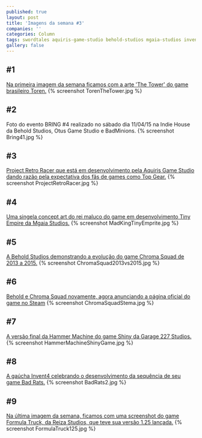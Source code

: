 ```yaml
---
published: true
layout: post
title: 'Imagens da semana #3'
companies: ''
categories: Column
tags: swordtales aquiris-game-studio behold-studios mgaia-studios invent4 reiza-studios garage-227 otus-game-studio imagens-da-semana coluna
gallery: false
---
```

## #1
[Na primeira imagem da semana ficamos com a arte 'The Tower' do game brasileiro Toren.](https://twitter.com/TorenGame/status/58765465763735142)
{% screenshot TorenTheTower.jpg %}

## #2 
Foto do evento BRING #4 realizado no sábado dia 11/04/15 na Indie House da Behold Studios, Otus Game Studio e BadMinions.
{% screenshot Bring41.jpg %}

## #3
[Project Retro Racer que está em desenvolvimento pela Aquiris Game Studio dando razão pela expectativa dos fãs de games como Top Gear.](https://twitter.com/Lipedal/status/58798187501415219)
{% screenshot ProjectRetroRacer.jpg  %}

## #4
[Uma singela concept art do rei maluco do game em desenvolvimento Tiny Empire da Mgaia Studios.](https://twitter.com/mgaiastudio/status/58801268791063347)
{% screenshot MadKingTinyEmprite.jpg %}

## #5
[A Behold Studios demonstrando a evolução do game Chroma Squad de 2013 a 2015.](https://twitter.com/beholdstudios/status/58841659310683340)
{% screenshot ChromaSquad2013vs2015.jpg %}

## #6
[Behold e Chroma Squad novamente, agora anunciando a página oficial do game no Steam](https://twitter.com/beholdstudios/status/58877890474518118)
{% screenshot ChromaSquadStema.jpg %}

## #7
[A versão final da Hammer Machine do game Shiny da Garage 227 Studios.](https://twitter.com/Garage_227/status/58909434572853248)
{% screenshot HammerMachineShinyGame.jpg %}

## #8
[A gaúcha Invent4 celebrando o desenvolvimento da sequência de seu game Bad Rats.](https://twitter.com/Invent4/status/58910634103527014)
{% screenshot BadRats2.jpg %}

## #9
[Na última imagem da semana, ficamos com uma screenshot do game Formula Truck, da Reiza Studios, que teve sua versão 1.25 lançada.](https://twitter.com/BsimRacing/status/58956347315313049)
{% screenshot FormulaTruck125.jpg %}